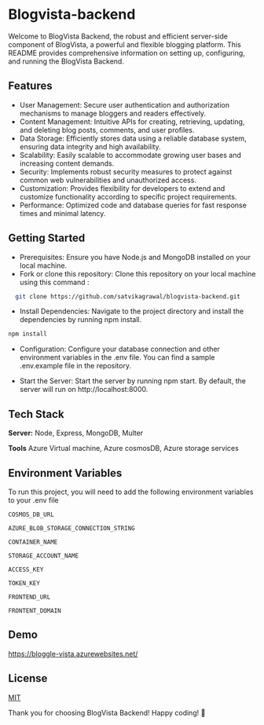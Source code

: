 
# Blogvista-backend
Welcome to BlogVista Backend, the robust and efficient server-side component of BlogVista, a powerful and flexible blogging platform. This README provides comprehensive information on setting up, configuring, and running the BlogVista Backend.





## Features

- User Management: Secure user authentication and authorization mechanisms to manage bloggers and readers effectively.
- Content Management: Intuitive APIs for creating, retrieving, updating, and deleting blog posts, comments, and user profiles.
- Data Storage: Efficiently stores data using a reliable database system, ensuring data integrity and high availability.
- Scalability: Easily scalable to accommodate growing user bases and increasing content demands.
- Security: Implements robust security measures to protect against common web vulnerabilities and unauthorized access.
- Customization: Provides flexibility for developers to extend and customize functionality according to specific project requirements.
- Performance: Optimized code and database queries for fast response times and minimal latency.


## Getting Started

- Prerequisites: Ensure you have Node.js and MongoDB installed on your local machine.
- Fork or clone this repository: Clone this repository on your local machine using this command :

```bash
  git clone https://github.com/satvikagrawal/blogvista-backend.git

```
- Install Dependencies: Navigate to the project directory and install the dependencies by running npm install.
```bash
npm install
```

- Configuration: Configure your database connection and other environment variables in the .env file. You can find a sample .env.example file in the repository.

- Start the Server: Start the server by running npm start. By default, the server will run on http://localhost:8000.

## Tech Stack

**Server:** Node, Express, MongoDB, Multer

**Tools**  Azure Virtual machine, Azure cosmosDB, Azure storage services


## Environment Variables

To run this project, you will need to add the following environment variables to your .env file


`COSMOS_DB_URL`

`AZURE_BLOB_STORAGE_CONNECTION_STRING`

`CONTAINER_NAME`

`STORAGE_ACCOUNT_NAME`

`ACCESS_KEY`

`TOKEN_KEY`

`FRONTEND_URL`

`FRONTENT_DOMAIN`




## Demo

https://bloggle-vista.azurewebsites.net/


## License

[MIT](https://choosealicense.com/licenses/mit/)


Thank you for choosing BlogVista Backend! Happy coding! 🚀




